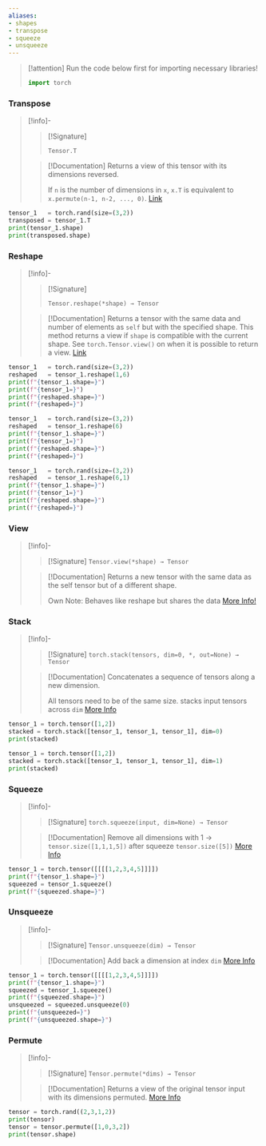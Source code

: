 ```yaml
---
aliases:
- shapes
- transpose
- squeeze
- unsqueeze
---
```


>[!attention]
>Run the code below first for importing necessary libraries!
>```python
>import torch
>```
### Transpose
>[!info]-
>>[!Signature]
>>``` 
>>Tensor.T
>>```
>
>>[!Documentation] 
>>Returns a view of this tensor with its dimensions reversed.
>>
>>If `n` is the number of dimensions in `x`, `x.T` is equivalent to `x.permute(n-1, n-2, ..., 0)`.
>>[Link](https://pytorch.org/docs/stable/tensors.html#torch.Tensor.T)

```python
tensor_1   = torch.rand(size=(3,2))
transposed = tensor_1.T
print(tensor_1.shape)
print(transposed.shape)
```
### Reshape
>[!info]-
>>[!Signature]
>>``` 
>>Tensor.reshape(*shape) → Tensor
>>```
>
>>[!Documentation] 
>>Returns a tensor with the same data and number of elements as `self` but with the specified shape. This method returns a view if `shape` is compatible with the current shape. See `torch.Tensor.view()` on when it is possible to return a view.
>>[Link](https://pytorch.org/docs/stable/tensors.html#torch.Tensor.T)

```python
tensor_1   = torch.rand(size=(3,2))
reshaped   = tensor_1.reshape(1,6)
print(f"{tensor_1.shape=}")
print(f"{tensor_1=}")
print(f"{reshaped.shape=}")
print(f"{reshaped=}")
```

```python
tensor_1   = torch.rand(size=(3,2))
reshaped   = tensor_1.reshape(6)
print(f"{tensor_1.shape=}")
print(f"{tensor_1=}")
print(f"{reshaped.shape=}")
print(f"{reshaped=}")
```

```python
tensor_1   = torch.rand(size=(3,2))
reshaped   = tensor_1.reshape(6,1)
print(f"{tensor_1.shape=}")
print(f"{tensor_1=}")
print(f"{reshaped.shape=}")
print(f"{reshaped=}")
```

### View
>[!info]-
>>[!Signature] 
>>`Tensor.view(*shape) → Tensor`
>
>>[!Documentation]
>>Returns a new tensor with the same data as the self tensor but of a different shape.
>>
>>Own Note: Behaves like reshape but shares the data
>>[More Info!](https://pytorch.org/docs/stable/generated/torch.Tensor.view.html#torch.Tensor.view)

### Stack
>[!info]-
>>[!Signature] 
>>`torch.stack(tensors, dim=0, *, out=None) → Tensor`
>
>>[!Documentation] 
>> Concatenates a sequence of tensors along a new dimension.
>>
>> All tensors need to be of the same size.
stacks input tensors across `dim`
>> [More Info](https://pytorch.org/docs/stable/generated/torch.stack.html)

```python
tensor_1 = torch.tensor([1,2])
stacked = torch.stack([tensor_1, tensor_1, tensor_1], dim=0)
print(stacked)
```

```python
tensor_1 = torch.tensor([1,2])
stacked = torch.stack([tensor_1, tensor_1, tensor_1], dim=1)
print(stacked)
```

### Squeeze
>[!info]-
>>[!Signature] 
>>`torch.squeeze(input, dim=None) → Tensor`
>
>>[!Documentation] 
>> Remove all dimensions with 1 -> `tensor.size([1,1,1,5])` after squeeze `tensor.size([5])`
>> [More Info](https://pytorch.org/docs/stable/generated/torch.squeeze.html#torch.squeeze)

```python
tensor_1 = torch.tensor([[[[1,2,3,4,5]]]])
print(f"{tensor_1.shape=}")
squeezed = tensor_1.squeeze()
print(f"{squeezed.shape=}")
```

### Unsqueeze
>[!info]-
>>[!Signature] 
>>`Tensor.unsqueeze(dim) → Tensor`
>
>>[!Documentation] 
>> Add back a dimension at index `dim`
>> [More Info](https://pytorch.org/docs/stable/generated/torch.unsqueeze.html#torch.unsqueeze)

```python
tensor_1 = torch.tensor([[[[1,2,3,4,5]]]])
print(f"{tensor_1.shape=}")
squeezed = tensor_1.squeeze()
print(f"{squeezed.shape=}")
unsqueezed = squeezed.unsqueeze(0)
print(f"{unsqueezed=}")
print(f"{unsqueezed.shape=}")
```

### Permute
>[!info]-
>>[!Signature] 
>>`Tensor.permute(*dims) → Tensor`
>
>>[!Documentation] 
>> Returns a view of the original tensor input with its dimensions permuted.
>> [More Info](https://pytorch.org/docs/stable/generated/torch.permute.html#torch.permute)


```python
tensor = torch.rand((2,3,1,2))
print(tensor)
tensor = tensor.permute([1,0,3,2])
print(tensor.shape)
```